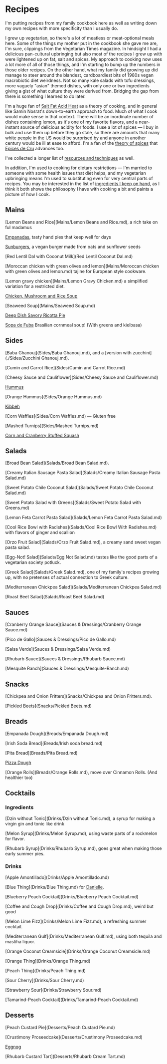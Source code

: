 Recipes
=======

I'm putting recipes from my family cookbook here as well as writing down my
own recipes with more specificity than I usually do.

I grew up vegetarian, so there's a lot of meatless or meat-optional meals
here. Some of the things my mother put in the cookbook she gave me are, I'm
sure, clippings from the Vegetarian Times magazine. In hindsight I had a
delicious pan-cultural upbringing but also most of the recipes I grew up
with were lightened up on fat, salt and spices. My approach to cooking now
uses a lot more of all of those things, and I'm starting to bump up the
numbers in those older recipes. On the other hand, what my family did
growing up did manage to steer around the blandest, cardboardiest bits of
1980s vegan macrobiotic diet weirdness. Not so many kale salads with tofu
dressings, more vaguely "asian" themed dishes, with only one or two
ingredients giving a gist of what culture they were derived from. Bridging
the gap from there is something I learned to do later.

I'm a huge fan of [Salt Fat Acid Heat](https://www.saltfatacidheat.com/) as
a theory of cooking, and in general like Samin Nosrat's down-to-earth
approach to food. Much of what I cook would make sense in that context.
There will be an inordinate number of dishes containing lemon, as it's one
of my favorite flavors, and a near-instant source of delicious acidity for
foods. I use a lot of spices — I buy in bulk and use them up before they go
stale, so there are amounts that many white people in the US would be
surprised by and anyone in another century would be ill at ease to afford.
I'm a fan of the [theory of
spices](https://epicesdecru.com/products/livres/the-golden-rules-of-spices)
that [Epices de Cru](https://epicesdecru.com/) advances too.

I've collected a longer list of [resources and techniques](resources.md) as
well.

In addition, I'm used to cooking for dietary restrictions — I'm married to
someone with some health issues that diet helps, and my vegetarian
upbringing means I'm used to substituting even for very central parts of
recipes. You may be interested in the list of [ingredients I keep on hand](./Ingredients.md), as I think it both shows the philosophy I have with
cooking a bit and paints a picture of how I cook.

Mains
-----

[Lemon Beans and Rice](Mains/Lemon Beans and Rice.md), a rich take on ful
madamus

[Empanadas](Mains/Empanadas.md), tasty hand pies that keep well for days

[Sunburgers](Mains/Sunburgers.md), a vegan burger made from oats and
sunflower seeds

[Red Lentil Dal with Coconut Milk](Red Lentil Coconut Dal.md)

[Moroccan chicken with green olives and lemon](Mains/Moroccan chicken with green olives and lemon.md) tajine for European style cookware.

[Lemon gravy chicken](Mains/Lemon Gravy Chicken.md) a simplified variation
for a restricted diet.

[Chicken, Mushroom and Rice Soup](Mains/Chicken-Mushroom-Rice-Soup.md)

[Seaweed Soup](Mains/Seaweed Soup.md)

[Deep Dish Savory Ricotta Pie](Mains/Deep-Dish-Savory-Ricotta-Pie.md)

[Sopa de Fuba](Mains/Sopa-de-Fuba.md) Brasilian cornmeal soup! (With greens and kielbasa)

Sides
-----

[Baba Ghanouj](Sides/Baba Ghanouj.md), and a [version with zucchini](./Sides/Zucchini Ghanouj.md).

[Cumin and Carrot Rice](Sides/Cumin and Carrot Rice.md)

[Cheesy Sauce and Cauliflower](Sides/Cheesy Sauce and Cauliflower.md)

[Hummus](Sides/Hummus.md)

[Orange Hummus](Sides/Orange Hummus.md)

[Kibbeh](Sides/Kibbeh.md)

[Corn Waffles](Sides/Corn Waffles.md) — Gluten free

[Mashed Turnips](Sides/Mashed Turnips.md)

[Corn and Cranberry Stuffed Squash](Sides/Corn-and-Cranberry-Stuffed-Squash.md)

Salads
------

[Broad Bean Salad](Salads/Broad Bean Salad.md).

[Creamy Italian Sausage Pasta Salad](Salads/Creamy Italian Sausage Pasta Salad.md)

[Sweet Potato Chile Coconut Salad](Salads/Sweet Potato Chile Coconut Salad.md)

[Sweet Potato Salad with Greens](Salads/Sweet Potato Salad with Greens.md)

[Lemon Feta Carrot Pasta Salad](Salads/Lemon Feta Carrot Pasta Salad.md)

[Cool Rice Bowl with Radishes](Salads/Cool Rice Bowl With Radishes.md) with
flavors of ginger and scallion

[Orzo Fruit Salad](Salads/Orzo Fruit Salad.md), a creamy sand sweet vegan
pasta salad.

[Egg-Not! Salad](Salads/Egg Not Salad.md) tastes like the good parts of a
vegetarian society potluck.

[Greek Salad](Salads/Greek Salad.md), one of my family's recipes growing up,
with no pretenses of actual connection to Greek culture.

[Mediterranean Chickpea Salad](Salads/Mediterranean Chickpea Salad.md)

[Roast Beet Salad](Salads/Roast Beet Salad.md)

Sauces
------

[Cranberry Orange Sauce](Sauces & Dressings/Cranberry Orange Sauce.md)

[Pico de Gallo](Sauces & Dressings/Pico de Gallo.md)

[Salsa Verde](Sauces & Dressings/Salsa Verde.md)

[Rhubarb Sauce](Sauces & Dressings/Rhubarb Sauce.md)

[Mesquite Ranch](Sauces & Dressings/Mesquite-Ranch.md)

Snacks
------

[Chickpea and Onion Fritters](Snacks/Chickpea and Onion Fritters.md).

[Pickled Beets](Snacks/Pickled Beets.md)

Breads
------

[Empanada Dough](Breads/Empanada Dough.md)

[Irish Soda Bread](Breads/Irish soda bread.md)

[Pita Bread](Breads/Pita Bread.md)

[Pizza Dough](Breads/Pizza-Dough.md)

[Orange Rolls](Breads/Orange Rolls.md), move over Cinnamon Rolls.
(And healthier too)

Cocktails
---------

### Ingredients

[Dzin without Tonic](Drinks/Dzin without Tonic.md), a syrup for making a
virgin gin and tonic like drink

[Melon Syrup](Drinks/Melon Syrup.md), using waste parts of a rockmelon for
flavor.

[Rhubarb Syrup](Drinks/Rhubarb Syrup.md), goes great when making those early
summer pies.

### Drinks

[Apple Amontillado](Drinks/Apple Amontillado.md)

[Blue Thing](Drinks/Blue Thing.md) for [Danielle](https://www.twitter.com/quephird).

[Blueberry Peach Cocktail](Drinks/Blueberry Peach Cocktail.md)

[Coffee and Cough Drop](Drinks/Coffee and Cough Drop.md), weird but good

[Melon Lime Fizz](Drinks/Melon Lime Fizz.md), a refreshing summer cocktail.

[Mediterranean Gulf](Drinks/Mediterranean Gulf.md), using both tequila and
mastiha liquor.

[Orange Coconut Creamsicle](Drinks/Orange Coconut Creamsicle.md)

[Orange Thing](Drinks/Orange Thing.md)

[Peach Thing](Drinks/Peach Thing.md)

[Sour Cherry](Drinks/Sour Cherry.md)

[Strawberry Sour](Drinks/Strawberry Sour.md)

[Tamarind-Peach Cocktail](Drinks/Tamarind-Peach Cocktail.md)

Desserts
--------

[Peach Custard Pie](Desserts/Peach Custard Pie.md)

[Crustimony Proseedcake](Desserts/Crustimony Proseedcake.md)

[Eggnog](Desserts/Eggnog.md)

[Rhubarb Custard Tart](Desserts/Rhubarb Cream Tart.md)
